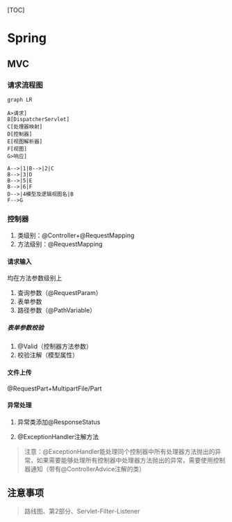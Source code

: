 [TOC]

# Spring

## MVC

### 请求流程图

```mermaid
graph LR

A>请求]
B[DispatcherServlet]
C[处理器映射]
D[控制器]
E[视图解析器]
F[视图]
G>响应]

A-->|1|B-->|2|C
B-->|3|D
B-->|5|E
B-->|6|F
D-->|4模型及逻辑视图名|B
F-->G

```

### 控制器

1. 类级别：@Controller+@RequestMapping
2. 方法级别：@RequestMapping

#### 请求输入

均在方法参数级别上

1. 查询参数（@RequestParam）
2. 表单参数
3. 路径参数（@PathVariable）

##### 表单参数校验

1. @Valid（控制器方法参数）
2. 校验注解（模型属性）

#### 文件上传

@RequestPart+MultipartFile/Part

#### 异常处理

1. 异常类添加@ResponseStatus

2. @ExceptionHandler注解方法

> 注意：@ExceptionHandler能处理同个控制器中所有处理器方法抛出的异常，如果需要能够处理所有控制器中处理器方法抛出的异常，需要使用控制器通知（带有@ControllerAdvice注解的类）

## 注意事项

> 路线图、第2部分、Servlet-Filter-Listener
